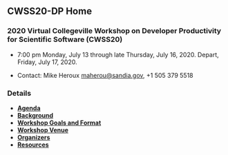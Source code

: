 
## CWSS20-DP Home

### 2020 Virtual Collegeville Workshop on Developer Productivity for Scientific Software (CWSS20)

- 7:00 pm Monday, July 13 through late Thursday, July 16, 2020.  Depart, Friday, July 17, 2020.
<!--
- Plenary Sessions: Room 264, Quadrangle Building, St. John's University, Collegeville, MN
- Informal Sessions: Br Willy's Pub, Sexton Commons, St. John's University, Collegeville, MN
-->
- Contact: Mike Heroux <maherou@sandia.gov>, +1 505 379 5518

<!--
![2020 Collegeville Workshop on Developer Productivity for Scientific Software - Attendees](CWSS20-DP-Attendees.jpg "2019 Collegeville Workshop on Developer Productivity for Scientific Software - Attendees")
-->


### Details
- [**Agenda**](Agenda.md)
- [**Background**](Background.md)
- [**Workshop Goals and Format**](GoalsFormat.md)
- [**Workshop Venue**](Venue.md)
- [**Organizers**](Organizers.md)
- [**Resources**](Resources.md)
<!--
- [**Transportation**](Transportation.md)
- [**Campus Map**](SJU-Campus-Map.pdf)
- [**Campus Code-of-Conduct Policy**](https://www.csbsju.edu/joint-student-development/title-ix)
- [**Detailed Agenda**](CWSS20-DP-Agenda.pdf)
- [**White Papers**](WorkshopResources/WhitePapers/WhitePaperList.md)
- [**All White Papers: WhitePapersBundle.zip**](WorkshopResources/WhitePapersBundle.zip)
- [**Presentations**](WorkshopResources/Presentations/PresentationList.md)
- [**All Presentations: PresentationsBundle.zip**](WorkshopResources/PresentationsBundle.zip)
- [**Attendees**](Attendees.md)
- [**Discussion Groups**](DiscussionGroups.md)
- [**Ride Sharing**](Ride_sharing.md)
- [**Workshop Registration and Housing Reservations**](Registration.md)
-->
